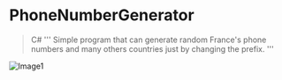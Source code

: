 # PhoneNumberGenerator

> C#
'''
Simple program that can generate random France's phone numbers and many others countries just by changing the prefix. 
'''

![Image1](https://www.developpez.net/forums/attachments/p401219d1/a/a/a)
